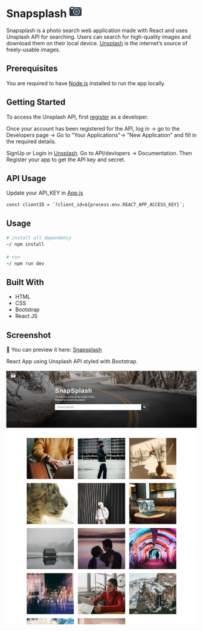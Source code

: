 # Snapsplash <img src="https://github.com/lyndoncortez/react-snapsplash-app/blob/master/public/favicon-32x32.png?raw=true">

Snapsplash is a photo search web application made with React and uses Unsplash API for searching. Users can search for high-quality images and download them on their local device. [Unsplash](https://unsplash.com) is the internet’s source of freely-usable images.


## Prerequisites

You are required to have [Node.js](https://nodejs.org/) installed to run the app locally.


## Getting Started

To access the Unsplash API, first [register](https://unsplash.com/developers) as a developer.

Once your account has been registered for the API, log in -> go to the Developers page -> Go to "Your Applications"->  "New Application" and fill in the required details.

SignUp or Login in [Unsplash](https://unsplash.com). Go to API/devlopers ->  Documentation. Then Register your app to get the API key and secret.

## API Usage

Update your API_KEY in [App.js](https://github.com/lyndoncortez/react-snapsplash-app/blob/master/src/App.js)

```
const clientID = `?client_id=${process.env.REACT_APP_ACCESS_KEY}`;
```



## Usage

```sh
# install all dependency
~/ npm install

# run
~/ npm run dev 
```

## Built With

* HTML
* CSS
* Bootstrap
* React JS

## Screenshot

💾 You can preview it here: [Snapsplash](https://snapsplash-react.netlify.app/)

React App using Unsplash API styled with Bootstrap.
<br>
<br>
<img src="https://github.com/lyndoncortez/batch5-activities/blob/main/React-Snapsplash/Screenshot.png?raw=true">
